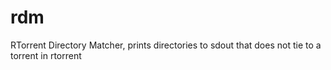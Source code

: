 # rdm
RTorrent Directory Matcher, prints directories to sdout that does not tie to a torrent in rtorrent
